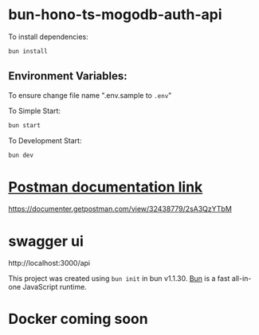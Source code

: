 # bun-hono-ts-mogodb-auth-api

To install dependencies:

```bash
bun install
```

## Environment Variables:

To ensure change file name ".env.sample to `.env`"

To Simple Start:

```bash
bun start
```

To Development Start:

```bash
bun dev
```

# [Postman documentation link](https://documenter.getpostman.com/view/32438779/2sA3QzYTbM)

https://documenter.getpostman.com/view/32438779/2sA3QzYTbM


# swagger ui

http://localhost:3000/api

This project was created using `bun init` in bun v1.1.30. [Bun](https://bun.sh) is a fast all-in-one JavaScript runtime.

# Docker coming soon
